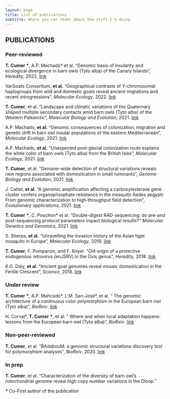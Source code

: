 ```yaml
---
layout: page
title: List of publications
subtitle: Where you can reads about the stuff I'm doing
---
```


## PUBLICATIONS

### Peer-reviewed

**T. Cumer** **\***, A.P. Machado* et al. “Genomic basis of insularity and ecological divergence in barn owls (Tyto alba) of the Canary Islands”, *Heredity*, 2022. [link](https://www.nature.com/articles/s41437-022-00562-w)

VarGoats Consortium, **et al.** “Geographical contrasts of Y-chromosomal haplogroups from wild and domestic goats reveal ancient migrations and recent introgressions”, *Molecular Ecology*, 2022. [link](https://onlinelibrary.wiley.com/doi/full/10.1111/mec.16579)

**T. Cumer**, et al. “Landscape and climatic variations of the Quaternary shaped multiple secondary contacts amid barn owls (Tyto alba) of the Western Palearctic”, *Molecular Biology and Evolution*, 2021. [link](https://academic.oup.com/mbe/article/39/1/msab343/6454100?login=true)

A.P. Machado, **et al.** “Genomic consequences of colonization, migration and genetic drift in barn owl insular populations of the eastern Mediterranean”, *Molecular Ecology*, 2021. [link](https://onlinelibrary.wiley.com/doi/full/10.1111/mec.16324)

A.P. Machado, **et al.** “Unexpected post-glacial colonization route explains the white color of barn owls (Tyto alba) from the British Isles”, *Molecular Ecology*, 2021. [link](https://onlinelibrary.wiley.com/doi/full/10.1111/mec.16250)

**T. Cumer**, et al. “Genome-wide detection of structural variations reveals new regions associated with domestication in small ruminants”, *Genome Biology and Evolution*, 2021. [link](https://academic.oup.com/gbe/article/13/8/evab165/6321955?login=true)

J. Cattel, **et al.** “A genomic amplification affecting a carboxylesterase gene cluster confers organophosphate resistance in the mosquito Aedes aegypti: From genomic characterization to high‐throughput field detection”, *Evolutionary applications*, 2021. [link](https://onlinelibrary.wiley.com/doi/full/10.1111/eva.13177)

**T. Cumer** **\***, C. Pouchon* et al. “Double-digest RAD-sequencing: do pre-and post-sequencing protocol parameters impact biological results?” *Molecular Genetics and Genomics*, 2021. [link](https://link.springer.com/article/10.1007/s00438-020-01756-9)

S. Sherpa, **et al.** “Unravelling the invasion history of the Asian tiger mosquito in Europe”, *Molecular Ecology*, 2019. [link](https://onlinelibrary.wiley.com/doi/full/10.1111/mec.15071)

**T. Cumer**, F. Pompanon, and F. Boyer. "Old origin of a protective endogenous retrovirus (enJSRV) in the Ovis genus", *Heredity*, 2018. [link](https://www.nature.com/articles/s41437-018-0112-z)

K.G. Daly, **et al.** "Ancient goat genomes reveal mosaic domestication in the Fertile Crescent", *Science*, 2018. [link](https://www.science.org/doi/full/10.1126/science.aas9411)

### Under review

**T. Cumer** **\***, A.P. Mahcado\*, L.M. San-Jose\*, et al. “ The genomic architecture of a continuous color polymorphism in the European barn owl (Tyto alba)”, *BioRxiv*. [link](https://www.biorxiv.org/content/10.1101/2023.04.03.535036v1.abstract)

H. Corval\*, **T. Cumer** **\***, et al. “ Where and when local adaptation happens: lessons from the European barn owl (Tyto alba)”, *BioRxiv*. [link](https://www.biorxiv.org/content/10.1101/2023.03.17.533108v1.abstract)

### Non-peer-reviewed

**T. Cumer**, et al. “BAdabouM: a genomic structural variations discovery tool for polymorphism analyses”, *BioRxiv*, 2020. [link](https://www.biorxiv.org/content/10.1101/2020.04.01.018127v1.abstract)

### In prep

**T. Cumer**, et al. “Characterization of the diversity of barn owl’s mitochondrial genome reveal high copy number variations in the Dloop.” 

**\*** Co-First author of the publication
 

